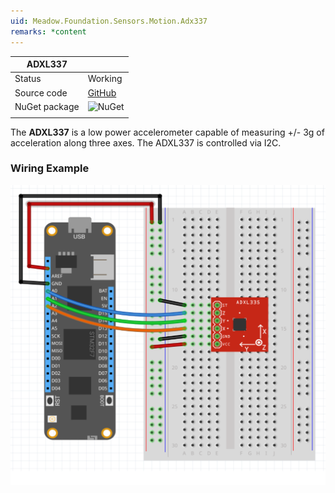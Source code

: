 ```yaml
---
uid: Meadow.Foundation.Sensors.Motion.Adx337
remarks: *content
---
```


| ADXL337       |             |
|---------------|-------------|
| Status        | Working     |
| Source code   | [GitHub](https://github.com/WildernessLabs/Meadow.Foundation/tree/master/Source/Meadow.Foundation.Peripherals/Sensors.Motion.Adxl337) |
| NuGet package | ![NuGet](https://img.shields.io/nuget/v/Meadow.Foundation.Sensors.Motion.Adxl337.svg?label=NuGet) |
| | |

The **ADXL337** is a low power accelerometer capable of measuring +/- 3g of acceleration along three axes. The ADXL337 is controlled via I2C.

### Wiring Example

![](../../API_Assets/Meadow.Foundation.Sensors.Motion.Adx337/Adx337_Fritzing.svg)